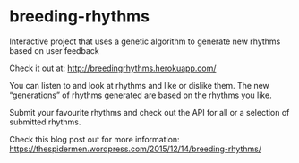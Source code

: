 # breeding-rhythms
Interactive project that uses a genetic algorithm to generate new rhythms based on user feedback

Check it out at: http://breedingrhythms.herokuapp.com/

You can listen to and look at rhythms and like or dislike them. The new “generations” of rhythms generated are based on the rhythms you like.

Submit your favourite rhythms and check out the API for all or a selection of submitted rhythms. 

Check this blog post out for more information: https://thespidermen.wordpress.com/2015/12/14/breeding-rhythms/

